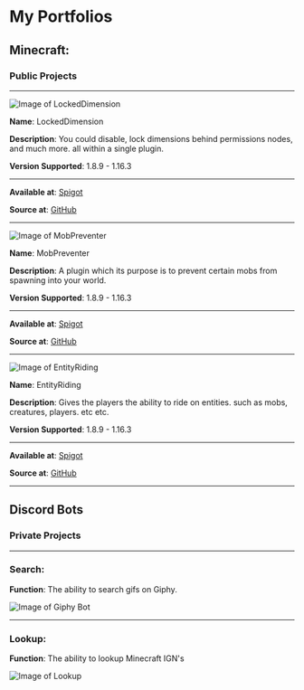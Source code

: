 # My Portfolios

## Minecraft:

### Public Projects

---

![Image of LockedDimension](https://cdn.discordapp.com/attachments/772170600033681419/772170644771176458/LockedDimension_bannar.png) 


**Name**: LockedDimension

**Description**: You could disable, lock dimensions behind permissions nodes, and much more. all within a single plugin.​

**Version Supported**: 1.8.9 - 1.16.3

--- 

**Available at**: [Spigot](https://www.spigotmc.org/resources/lockeddimension-1-8-8-1-16-3-have-freedom-over-your-dimensions.84331/)

**Source at**: [GitHub](https://github.com/Tofpu/LockedDimension)



---

![Image of MobPreventer](https://cdn.discordapp.com/attachments/772170600033681419/772171440756883496/mobpreventer_banner.png)

**Name**: MobPreventer

**Description**: A plugin which its purpose is to prevent certain mobs from spawning into your world.​

**Version Supported**: 1.8.9 - 1.16.3

---

**Available at**: [Spigot](https://www.spigotmc.org/resources/mobpreventer-1-8-8-1-16-3-prevent-mobs-from-spawning-into-your-world.84308/)

**Source at**: [GitHub](https://github.com/Tofpu/MobPreventer)

---

![Image of EntityRiding](https://cdn.discordapp.com/attachments/772170600033681419/772171802767523840/entityriding_bannar.png)

**Name**: EntityRiding

**Description**: Gives the players the ability to ride on entities. such as mobs, creatures, players. etc etc.​

**Version Supported**: 1.8.9 - 1.16.3

---

**Available at**: [Spigot](https://www.spigotmc.org/resources/entityriding-1-8-8-1-16-3-let-your-players-enjoy-the-view.84332/)

**Source at**: [GitHub](https://github.com/Tofpu/EntityRiding)

---

## Discord Bots
### Private Projects
---
### Search:
**Function**: The ability to search gifs on Giphy.

![Image of Giphy Bot](https://cdn.discordapp.com/attachments/772170600033681419/772176842576494622/unknown_1.png)

---
### Lookup:
**Function**: The ability to lookup Minecraft IGN's

![Image of Lookup](https://cdn.discordapp.com/attachments/772170600033681419/772179259379941396/cd3897b4-3135-4805-81b9-0954810b186f.png)
  
